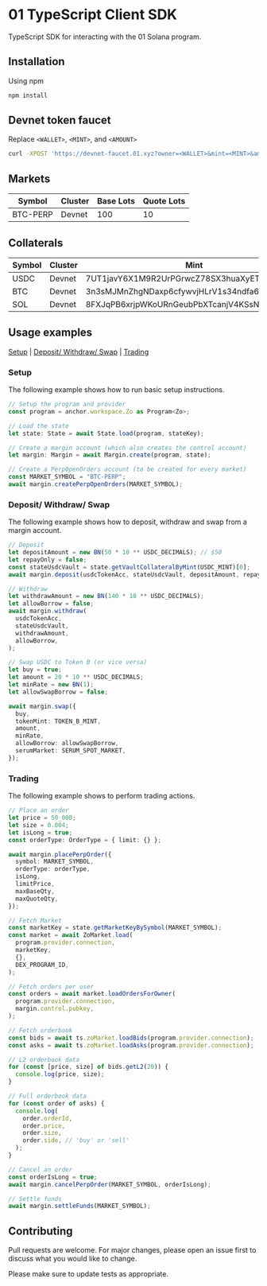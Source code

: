 # 01 TypeScript Client SDK

TypeScript SDK for interacting with the 01 Solana program.

## Installation

Using npm

```bash
npm install
```

## Devnet token faucet 
Replace `<WALLET>`, `<MINT>`, and `<AMOUNT>`
```bash 
curl -XPOST 'https://devnet-faucet.01.xyz?owner=<WALLET>&mint=<MINT>&amount=<AMOUNT>'
```

## Markets
| Symbol      | Cluster | Base Lots | Quote Lots |
| ----------- | ------- | --------- | ---------- |
| BTC-PERP    | Devnet  | 100       | 10         |

## Collaterals 
| Symbol      | Cluster | Mint                                         | Decimals |
| ----------- | ------- | -------------------------------------------- | -------- |
| USDC        | Devnet  | 7UT1javY6X1M9R2UrPGrwcZ78SX3huaXyETff5hm5YdX | 6        |
| BTC         | Devnet  | 3n3sMJMnZhgNDaxp6cfywvjHLrV1s34ndfa6xAaYvpRs | 6        |
| SOL         | Devnet  | 8FXJqPB6xrjpWKoURnGeubPbXTcanjV4KSsN8gQYqdvM | 9        |

## Usage examples

[Setup](#setup) | [Deposit/ Withdraw/ Swap](#deposit) | [Trading](#trading)

### <a name="setup"></a> Setup

The following example shows how to run basic setup instructions.

```typescript
// Setup the program and provider
const program = anchor.workspace.Zo as Program<Zo>;

// Load the state
let state: State = await State.load(program, stateKey);

// Create a margin account (which also creates the control account)
let margin: Margin = await Margin.create(program, state);

// Create a PerpOpenOrders account (to be created for every market)
const MARKET_SYMBOL = "BTC-PERP";
await margin.createPerpOpenOrders(MARKET_SYMBOL);
```

### <a name="deposit"></a> Deposit/ Withdraw/ Swap

The following example shows how to deposit, withdraw and swap from a margin account.

```typescript
// Deposit
let depositAmount = new BN(50 * 10 ** USDC_DECIMALS); // $50
let repayOnly = false;
const stateUsdcVault = state.getVaultCollateralByMint(USDC_MINT)[0];
await margin.deposit(usdcTokenAcc, stateUsdcVault, depositAmount, repayOnly);

// Withdraw
let withdrawAmount = new BN(140 * 10 ** USDC_DECIMALS);
let allowBorrow = false;
await margin.withdraw(
  usdcTokenAcc,
  stateUsdcVault,
  withdrawAmount,
  allowBorrow,
);

// Swap USDC to Token B (or vice versa)
let buy = true;
let amount = 20 * 10 ** USDC_DECIMALS;
let minRate = new BN(1);
let allowSwapBorrow = false;

await margin.swap({
  buy,
  tokenMint: TOKEN_B_MINT,
  amount,
  minRate,
  allowBorrow: allowSwapBorrow,
  serumMarket: SERUM_SPOT_MARKET,
});
```

### <a name="trading"></a> Trading

The following example shows to perform trading actions.

```typescript
// Place an order
let price = 50_000;
let size = 0.004;
let isLong = true;
const orderType: OrderType = { limit: {} };

await margin.placePerpOrder({
  symbol: MARKET_SYMBOL,
  orderType: orderType,
  isLong,
  limitPrice,
  maxBaseQty,
  maxQuoteQty,
});

// Fetch Market
const marketKey = state.getMarketKeyBySymbol(MARKET_SYMBOL);
const market = await ZoMarket.load(
  program.provider.connection,
  marketKey,
  {},
  DEX_PROGRAM_ID,
);

// Fetch orders per user
const orders = await market.loadOrdersForOwner(
  program.provider.connection,
  margin.control.pubkey,
);

// Fetch orderbook
const bids = await ts.zoMarket.loadBids(program.provider.connection);
const asks = await ts.zoMarket.loadAsks(program.provider.connection);

// L2 orderbook data
for (const [price, size] of bids.getL2(20)) {
  console.log(price, size);
}

// Full orderbook data
for (const order of asks) {
  console.log(
    order.orderId,
    order.price,
    order.size,
    order.side, // 'buy' or 'sell'
  );
}

// Cancel an order
const orderIsLong = true;
await margin.cancelPerpOrder(MARKET_SYMBOL, orderIsLong);

// Settle funds
await margin.settleFunds(MARKET_SYMBOL);
```

## Contributing

Pull requests are welcome. For major changes, please open an issue first to discuss what you would like to change.

Please make sure to update tests as appropriate.
